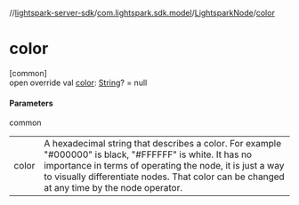 //[lightspark-server-sdk](../../../index.md)/[com.lightspark.sdk.model](../index.md)/[LightsparkNode](index.md)/[color](color.md)

# color

[common]\
open override val [color](color.md): [String](https://kotlinlang.org/api/latest/jvm/stdlib/kotlin/-string/index.html)? = null

#### Parameters

common

| | |
|---|---|
| color | A hexadecimal string that describes a color. For example &quot;#000000&quot; is black, &quot;#FFFFFF&quot; is white. It has no importance in terms of operating the node, it is just a way to visually differentiate nodes. That color can be changed at any time by the node operator. |
